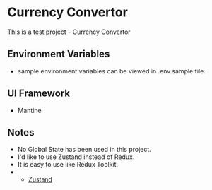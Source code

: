 # Currency Convertor
This is a test project - Currency Convertor

## Environment Variables
- sample environment variables can be viewed in .env.sample file.

## UI Framework
- Mantine

## Notes
- No Global State has been used in this project.
- I'd like to use Zustand instead of Redux.
- It is easy to use like Redux Toolkit.
- - [Zustand](https://docs.pmnd.rs/zustand/getting-started/introduction)
